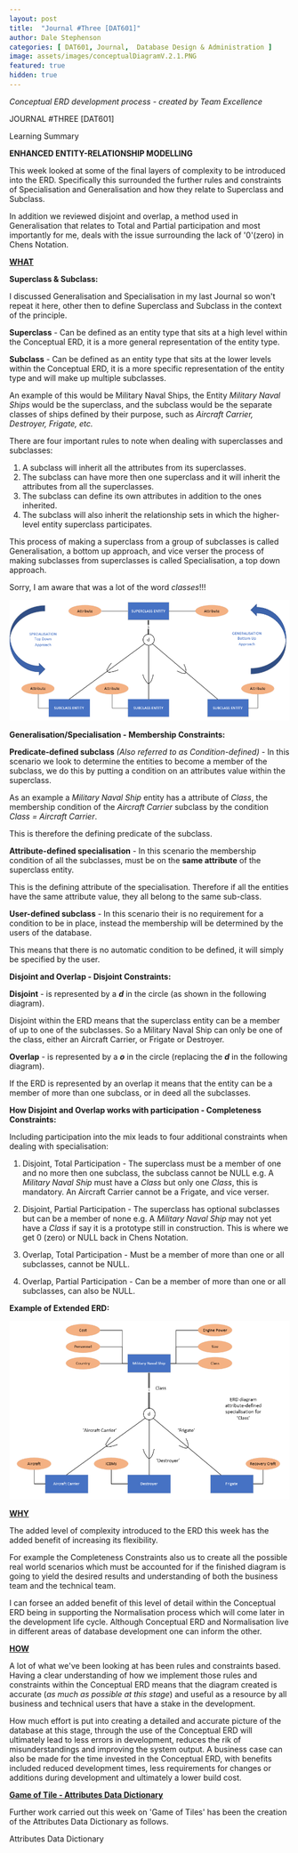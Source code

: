 ```yaml
---
layout: post
title:  "Journal #Three [DAT601]"
author: Dale Stephenson
categories: [ DAT601, Journal,  Database Design & Administration ]
image: assets/images/conceptualDiagramV.2.1.PNG
featured: true
hidden: true
---
```

<i>Conceptual ERD development process - created by Team Excellence</i>

JOURNAL #THREE [DAT601]

Learning Summary<br>

<b>ENHANCED ENTITY-RELATIONSHIP MODELLING</b>

This week looked at some of the final layers of complexity to be introduced into the ERD. Specifically this surrounded the further rules and constraints of Specialisation and Generalisation and how they relate to Superclass and Subclass.

In addition we reviewed disjoint and overlap, a method used in Generalisation that relates to Total and Partial participation and most importantly for me, deals with the issue surrounding the lack of '0'(zero) in Chens Notation.  

<b><u>WHAT</u></b>

<b>Superclass & Subclass:</b>

I discussed Generalisation and Specialisation in my last Journal so won't repeat it here, other then to define Superclass and Subclass in the context of the principle.

<b>Superclass</b> - Can be defined as an entity type that sits at a high level within the Conceptual ERD, it is a more general representation of the entity type.

<b>Subclass</b> - Can be defined as an entity type that sits at the lower levels within the Conceptual ERD, it is a more specific representation of the entity type and will make up multiple subclasses.

An example of this would be Military Naval Ships, the Entity <i>Military Naval Ships</i> would be the superclass, and the subclass would be the separate classes of ships defined by their purpose, such as <i>Aircraft Carrier, Destroyer, Frigate, etc.</i>

There are four important rules to note when dealing with superclasses and subclasses:

1. A subclass will inherit all the attributes from its superclasses. 
2. The subclass can have more then one superclass and it will inherit the attributes from all the superclasses.
3. The subclass can define its own attributes in addition to the ones inherited.
4. The subclass will also inherit the relationship sets in which the higher-level entity superclass participates.

This process of making a superclass from a group of subclasses is called Generalisation, a bottom up approach, and vice verser the process of making subclasses from superclasses is called Specialisation, a top down approach.

Sorry, I am aware that was a lot of the word <i>classes</i>!!!<br>

<img src="/assets/images/sdj3-2.PNG" alt="Generalisation Specialisation Approach"><br>

<b>Generalisation/Specialisation - Membership Constraints:</b>

<b>Predicate-defined subclass</b> <i>(Also referred to as Condition-defined)</i> - In this scenario we look to determine the entities to become a member of the subclass, we do this by putting a condition on an attributes value within the superclass. 

As an example a <i>Military Naval Ship</i> entity has a attribute of <i>Class</i>, the membership condition of the <i>Aircraft Carrier</i> subclass by the condition <i>Class = Aircraft Carrier</i>.

This is therefore the defining predicate of the subclass.

<b>Attribute-defined specialisation</b> - In this scenario the membership condition of all the subclasses, must be on the <b>same attribute</b> of the superclass entity. 

This is the defining attribute of the specialisation. Therefore if all the entities have the same attribute value, they all belong to the same sub-class.

<b>User-defined subclass</b> - In this scenario their is no requirement for a condition to be in place, instead the membership will be determined by the users of the database. 

This means that there is no automatic condition to be defined, it will simply be specified by the user.

<b>Disjoint and Overlap - Disjoint Constraints:</b>

<b>Disjoint</b> - is represented by a <b><i>d</i></b> in the circle (as shown in the following diagram).

Disjoint within the ERD means that the superclass entity can be a member of up to one of the subclasses. So a Military Naval Ship can only be one of the class, either an Aircraft Carrier, or Frigate or Destroyer.

<b>Overlap</b> - is represented by a <b><i>o</i></b> in the circle (replacing the <b><i>d</i></b> in the following diagram).

If the ERD is represented by an overlap it means that the entity can be a member of more than one subclass, or in deed all the subclasses.

<b>How Disjoint and Overlap works with participation - Completeness Constraints:</b>

Including participation into the mix leads to four additional constraints when dealing with specialisation:

1. Disjoint, Total Participation - The superclass must be a member of one and no more then one subclass, the subclass cannot be NULL e.g. A <i>Military Naval Ship</i> must have a <i>Class</i> but only one <i>Class</i>, this is mandatory. An Aircraft Carrier cannot be a Frigate, and vice verser. 

2. Disjoint, Partial Participation - The superclass has optional subclasses but can be a member of none e.g. A <i>Military Naval Ship</i> may not yet have a <i>Class</i> if say it is a prototype still in construction. This is where we get 0 (zero) or NULL back in Chens Notation. 

3. Overlap, Total Participation - Must be a member of more than one or all subclasses, cannot be NULL. 

4. Overlap, Partial Participation - Can be a member of more than one or all subclasses, can also be NULL. 

<b>Example of Extended ERD:</b>

<img src="/assets/images/sdj3.PNG" alt="Specialisation Diagram"><br>

<b><u>WHY</u></b>

The added level of complexity introduced to the ERD this week has the added benefit of increasing its flexibility. 

For example the Completeness Constraints also us to create all the possible real world scenarios which must be accounted for if the finished diagram is going to yield the desired results and understanding of both the business team and the technical team. 

I can forsee an added benefit of this level of detail within the Conceptual ERD being in supporting the Normalisation process which will come later in the development life cycle. Although Conceptual ERD and Normalisation live in different areas of database development one can inform the other. 

<b><u>HOW</u></b>

A lot of what we've been looking at has been rules and constraints based. Having a clear understanding of how we implement those rules and constraints within the Conceptual ERD means that the diagram created is accurate (<i>as much as possible at this stage</i>) and useful as a resource by all business and technical users that have a stake in the development.

How much effort is put into creating a detailed and accurate picture of the database at this stage, through the use of the Conceptual ERD will ultimately lead to less errors in development, reduces the rik of misunderstandings and improving the system output. A business case can also be made for the time invested in the Conceptual ERD, with benefits included reduced development times, less requirements for changes or additions during development and ultimately a lower build cost.

<b><u>Game of Tile - Attributes Data Dictionary</u></b>

Further work carried out this week on 'Game of Tiles' has been the creation of the Attributes Data Dictionary as follows. 

<object data="/assets/docs/GoT_DD.pdf" type="application/pdf" width="100%" height="800px">
  <p>Attributes Data Dictionary<a href="/assets/docs/GoT_DD.pdf"></a></p>
</object>











